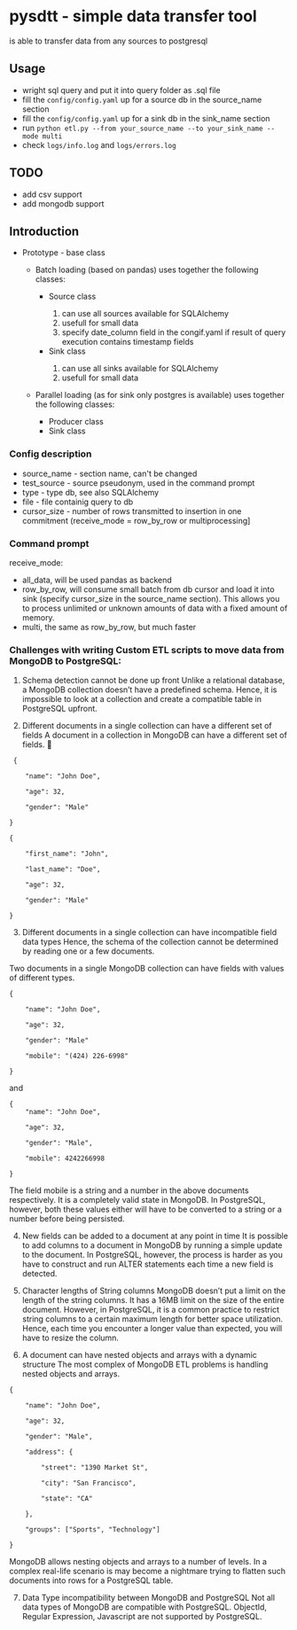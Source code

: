 # pysdtt - simple data transfer tool

is able to transfer data from any sources to postgresql

## Usage
* wright sql query and put it into query folder as .sql file
* fill the `config/config.yaml` up for a source db in the source_name section
* fill the `config/config.yaml` up for a sink db in the sink_name section
* run `python etl.py --from your_source_name --to your_sink_name --mode multi`
* check `logs/info.log` and `logs/errors.log`

## TODO
* add csv support
* add mongodb support

## Introduction
<ul>
<li>Prototype - base class</li>
    <ul>
        <li>Batch loading (based on pandas) uses together the following classes:</li>
            <ul>
            <li>Source class</li>
                <ol>
                    <li> can use all sources available for SQLAlchemy</li>
                    <li> usefull for small data</li>
                    <li> specify date_column field in the congif.yaml if result of query execution contains timestamp fields  </li>
                </ol>
            <li>Sink   class</li>
                <ol>
                <li> can use all sinks   available for SQLAlchemy</li>
                <li> usefull for small data</li>
                </ol>
            </ul>
            </ul>
            <ul>
        <li>Parallel loading (as for sink only postgres is available) uses together the following classes:</li>
            <ul>
                <li>Producer class</li>
                <li>Sink   class</li>
                </ul>
            </ul>
</ul>


### Config description

* source_name - section name, can't be changed
* test_source - source pseudonym, used in the command prompt
* type - type db, see also SQLAlchemy
* file - file containig query to db
* cursor_size - number of rows transmitted to insertion in one commitment (receive_mode = row_by_row or multiprocessing]


### Command prompt
receive_mode:
* all_data, will be used pandas as backend
* row_by_row,  will consume small batch from db cursor and load it into sink (specify cursor_size in the source_name section). This allows you to process unlimited or unknown amounts of data with a fixed amount of memory.
* multi, the same as row_by_row, but much faster

### Challenges with writing Custom ETL scripts to move data from MongoDB to PostgreSQL:
   1. Schema detection cannot be done up front
   Unlike a relational database, a MongoDB collection doesn’t have a predefined schema.
   Hence, it is impossible to look at a collection and create a compatible table in PostgreSQL upfront.

   2. Different documents in a single collection can have a different set of fields
   A document in a collection in MongoDB can have a different set of fields. 

     {

        "name": "John Doe",

        "age": 32,

        "gender": "Male"

    }

    {

        "first_name": "John",

        "last_name": "Doe",

        "age": 32,

        "gender": "Male"

    }

   3. Different documents in a single collection can have incompatible field data types
   Hence, the schema of the collection cannot be determined by reading one or a few documents.

   Two documents in a single MongoDB collection can have fields with values of different types.

    {

        "name": "John Doe",

        "age": 32,

        "gender": "Male"

        "mobile": "(424) 226-6998"

    }
   and

    {
        "name": "John Doe",

        "age": 32,

        "gender": "Male",

        "mobile": 4242266998

    }
   The field mobile is a string and a number in the above documents respectively.
   It is a completely valid state in MongoDB. In PostgreSQL, however, both these values
   either will have to be converted to a string or a number before being persisted.

   4. New fields can be added to a document at any point in time
   It is possible to add columns to a document in MongoDB by running a simple update
   to the document. In PostgreSQL, however, the process is harder as you have to construct
   and run ALTER statements each time a new field is detected.

   5. Character lengths of String columns
   MongoDB doesn’t put a limit on the length of the string columns.
   It has a 16MB limit on the size of the entire document.
   However, in PostgreSQL, it is a common practice to restrict string columns
   to a certain maximum length for better space utilization.
   Hence, each time you encounter a longer value than expected,
   you will have to resize the column.

   6. A document can have nested objects and arrays with a dynamic structure
   The most complex of MongoDB ETL problems is handling nested objects and arrays.

    {

        "name": "John Doe",

        "age": 32,

        "gender": "Male",

        "address": {

            "street": "1390 Market St",

            "city": "San Francisco",

            "state": "CA"

        },

        "groups": ["Sports", "Technology"]

    }
   MongoDB allows nesting objects and arrays to a number of levels.
   In a complex real-life scenario is may become a nightmare trying to flatten
   such documents into rows for a PostgreSQL table.

   7. Data Type incompatibility between MongoDB and PostgreSQL
   Not all data types of MongoDB are compatible with PostgreSQL.
   ObjectId, Regular Expression, Javascript are not supported by PostgreSQL.